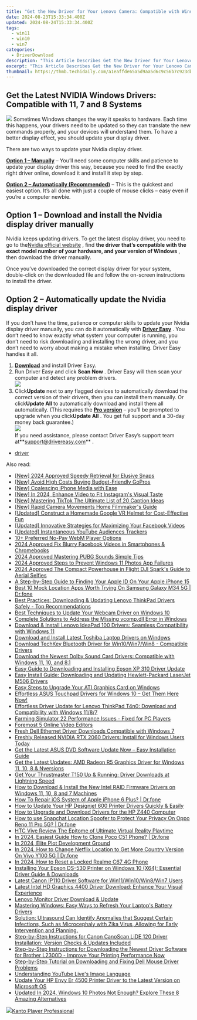 ```yaml
---
title: "Get the New Driver for Your Lenovo Camera: Compatible with Windows N 7 Systems"
date: 2024-08-23T15:33:34.400Z
updated: 2024-08-24T15:33:34.400Z
tags:
  - win11
  - win10
  - win7
categories:
  - DriverDownload
description: "This Article Describes Get the New Driver for Your Lenovo Camera: Compatible with Windows N 7 Systems"
excerpt: "This Article Describes Get the New Driver for Your Lenovo Camera: Compatible with Windows N 7 Systems"
thumbnail: https://thmb.techidaily.com/a1eaffde65a5d9aa5d6c9c56b7c923db02320385e1901d74ac0ecd4410ed56d0.jpg
---
```


## Get the Latest NVIDIA Windows Drivers: Compatible with 11, 7 and 8 Systems

![](https://images.drivereasy.com/wp-content/uploads/2018/08/img_5b7e946a16130-300x190.jpg) Sometimes Windows changes the way it speaks to hardware. Each time this happens, your drivers need to be updated so they can translate the new commands properly, and your devices will understand them. To have a better display effect, you should update your display driver.

There are two ways to update your Nvidia display driver.

[**Option 1 – Manually**](https://tools.techidaily.com/drivereasy/download/) – You’ll need some computer skills and patience to update your display driver this way, because you need to find the exactly right driver online, download it and install it step by step.

[**Option 2 – Automatically (Recommended)**](https://www.drivereasy.com/knowledge/nvidia-display-driver-download-and-install-for-windows/#o2) – This is the quickest and easiest option. It’s all done with just a couple of mouse clicks – easy even if you’re a computer newbie.

## Option 1 – Download and install the Nvidia display driver manually

 Nvidia keeps updating drivers. To get the latest display driver, you need to go to the[Nvidia official website](https://www.nvidia.com/Download/index.aspx?lang=en-us) , find **the driver that’s compatible with the exact model number of your hardware, and your version of Windows** , then download the driver manually.

 Once you’ve downloaded the correct display driver for your system, double-click on the downloaded file and follow the on-screen instructions to install the driver.

## Option 2 – Automatically update the Nvidia display driver

 If you don’t have the time, patience or computer skills to update your Nvidia display driver manually, you can do it automatically with **[Driver Easy](https://tools.techidaily.com/drivereasy/download/)**  . You don’t need to know exactly what system your computer is running, you don’t need to risk downloading and installing the wrong driver, and you don’t need to worry about making a mistake when installing. Driver Easy handles it all.

1. **[Download](https://tools.techidaily.com/drivereasy/download/)**  and install Driver Easy.
2. Run Driver Easy and click **Scan Now** . Driver Easy will then scan your computer and detect any problem drivers.  
![](https://images.drivereasy.com/wp-content/uploads/2018/09/img_5ba09ca3136e1.jpg)
3. Click**Update** next to any flagged devices to automatically download the correct version of their drivers, then you can install them manually. Or click**Update All** to automatically download and install them all automatically. (This requires the **[Pro version](https://tools.techidaily.com/drivereasy/download/)**  – you’ll be prompted to upgrade when you click**Update All** . You get full support and a 30-day money back guarantee.)  
![](https://images.drivereasy.com/wp-content/uploads/2018/09/img_5bacace00b167.jpg)  
 If you need assistance, please contact Driver Easy’s support team at**<support@drivereasy.com>** .

* [driver](https://tools.techidaily.com/drivereasy/download/)

<ins class="adsbygoogle"
     style="display:block"
     data-ad-format="autorelaxed"
     data-ad-client="ca-pub-7571918770474297"
     data-ad-slot="1223367746"></ins>



<ins class="adsbygoogle"
     style="display:block"
     data-ad-client="ca-pub-7571918770474297"
     data-ad-slot="8358498916"
     data-ad-format="auto"
     data-full-width-responsive="true"></ins>

<span class="atpl-alsoreadstyle">Also read:</span>
<div><ul>
<li><a href="https://snapchat-videos.techidaily.com/new-2024-approved-speedy-retrieval-for-elusive-snaps/"><u>[New] 2024 Approved  Speedy Retrieval for Elusive Snaps</u></a></li>
<li><a href="https://extra-hints.techidaily.com/new-avoid-high-costs-buying-budget-friendly-gopros/"><u>[New] Avoid High Costs  Buying Budget-Friendly GoPros</u></a></li>
<li><a href="https://fox-cloud.techidaily.com/new-coalescing-iphone-media-with-ease/"><u>[New] Coalescing iPhone Media with Ease</u></a></li>
<li><a href="https://instagram-clips.techidaily.com/new-in-2024-enhance-video-to-fit-instagrams-visual-taste/"><u>[New] In 2024, Enhance Video to Fit Instagram's Visual Taste</u></a></li>
<li><a href="https://tiktok-video-files.techidaily.com/new-mastering-tiktok-the-ultimate-list-of-20-caption-ideas/"><u>[New] Mastering TikTok  The Ultimate List of 20 Caption Ideas</u></a></li>
<li><a href="https://extra-support.techidaily.com/new-rapid-camera-movements-home-filmmakers-guide/"><u>[New] Rapid Camera Movements  Home Filmmaker's Guide</u></a></li>
<li><a href="https://extra-information.techidaily.com/updated-construct-a-homemade-google-vr-helmet-for-cost-effective-fun/"><u>[Updated] Construct a Homemade Google VR Helmet for Cost-Effective Fun</u></a></li>
<li><a href="https://facebook-videos.techidaily.com/updated-innovative-strategies-for-maximizing-your-facebook-videos/"><u>[Updated] Innovative Strategies for Maximizing Your Facebook Videos</u></a></li>
<li><a href="https://facebook-video-footage.techidaily.com/updated-instantaneous-youtube-audiences-trackers/"><u>[Updated] Instantaneous YouTube Audiences Trackers</u></a></li>
<li><a href="https://extra-tips.techidaily.com/10plus-preferred-no-pay-webm-player-options/"><u>10+ Preferred No-Pay WebM Player Options</u></a></li>
<li><a href="https://facebook-clips.techidaily.com/2024-approved-fix-blurry-facebook-videos-in-smartphones-and-chromebooks/"><u>2024 Approved  Fix Blurry Facebook Videos in Smartphones & Chromebooks</u></a></li>
<li><a href="https://article-tips.techidaily.com/2024-approved-mastering-pubg-sounds-simple-tips/"><u>2024 Approved  Mastering PUBG Sounds  Simple Tips</u></a></li>
<li><a href="https://extra-support.techidaily.com/2024-approved-steps-to-prevent-windows-11-photos-app-failures/"><u>2024 Approved  Steps to Prevent Windows 11 Photos App Failures</u></a></li>
<li><a href="https://some-tips.techidaily.com/2024-approved-the-compact-powerhouse-in-flight-dji-sparks-guide-to-aerial-selfies/"><u>2024 Approved  The Compact Powerhouse in Flight  DJI Spark's Guide to Aerial Selfies</u></a></li>
<li><a href="https://apple-account.techidaily.com/a-step-by-step-guide-to-finding-your-apple-id-on-your-apple-iphone-15-by-drfone-ios/"><u>A Step-by-Step Guide to Finding Your Apple ID On Your Apple iPhone 15</u></a></li>
<li><a href="https://fake-location.techidaily.com/best-10-mock-location-apps-worth-trying-on-samsung-galaxy-m34-5g-drfone-by-drfone-virtual-android/"><u>Best 10 Mock Location Apps Worth Trying On Samsung Galaxy M34 5G | Dr.fone</u></a></li>
<li><a href="https://win-dash.techidaily.com/best-practices-downloading-and-updating-lenovo-thinkpad-drivers-safely-top-recommendations/"><u>Best Practices: Downloading & Updating Lenovo ThinkPad Drivers Safely - Top Recommendations</u></a></li>
<li><a href="https://win-dash.techidaily.com/best-techniques-to-update-your-webcam-driver-on-windows-10/"><u>Best Techniques to Update Your Webcam Driver on Windows 10</u></a></li>
<li><a href="https://tech-renaissance.techidaily.com/complete-solutions-to-address-the-missing-vcompdll-error-in-windows/"><u>Complete Solutions to Address the Missing vcomp.dll Error in Windows</u></a></li>
<li><a href="https://win-dash.techidaily.com/download-and-install-lenovo-ideapad-100-drivers-seamless-compatibility-with-windows-11/"><u>Download & Install Lenovo IdeaPad 100 Drivers: Seamless Compatibility with Windows 11</u></a></li>
<li><a href="https://win-dash.techidaily.com/download-and-install-latest-toshiba-laptop-drivers-on-windows/"><u>Download and Install Latest Toshiba Laptop Drivers on Windows</u></a></li>
<li><a href="https://win-dash.techidaily.com/download-techkey-bluetooth-driver-for-win10win7win8-compatible-drivers/"><u>Download TechKey Bluetooth Driver for Win10/Win7/Win8 - Compatible Drivers</u></a></li>
<li><a href="https://win-dash.techidaily.com/download-the-newest-dolby-sound-card-drivers-compatible-with-windows-11-10-and-81/"><u>Download the Newest Dolby Sound Card Drivers: Compatible with Windows 11, 10, and 8.1</u></a></li>
<li><a href="https://win-dash.techidaily.com/easy-guide-to-downloading-and-installing-epson-xp-310-driver-update/"><u>Easy Guide to Downloading and Installing Epson XP 310 Driver Update</u></a></li>
<li><a href="https://win-dash.techidaily.com/easy-install-guide-downloading-and-updating-hewlett-packard-laserjet-m506-drivers/"><u>Easy Install Guide: Downloading and Updating Hewlett-Packard LaserJet M506 Drivers</u></a></li>
<li><a href="https://win-dash.techidaily.com/easy-steps-to-upgrade-your-ati-graphics-card-on-windows/"><u>Easy Steps to Upgrade Your ATI Graphics Card on Windows</u></a></li>
<li><a href="https://win-dash.techidaily.com/effortless-asus-touchpad-drivers-for-windows-10-get-them-here-now/"><u>Effortless ASUS Touchpad Drivers for Windows 10 – Get Them Here Now!</u></a></li>
<li><a href="https://win-dash.techidaily.com/effortless-driver-update-for-lenovo-thinkpad-t4n0-download-and-compatibility-with-windows-1187/"><u>Effortless Driver Update for Lenovo ThinkPad T4n0: Download and Compatibility with Windows 11/8/7</u></a></li>
<li><a href="https://win-answers.techidaily.com/farming-simulator-22-performance-issues-fixed-for-pc-players/"><u>Farming Simulator 22 Performance Issues - Fixed for PC Players</u></a></li>
<li><a href="https://screen-mirroring-recording.techidaily.com/foremost-5-online-video-editors/"><u>Foremost 5 Online Video Editors</u></a></li>
<li><a href="https://win-dash.techidaily.com/fresh-dell-ethernet-driver-downloads-compatible-with-windows-7/"><u>Fresh Dell Ethernet Driver Downloads Compatible with Windows 7</u></a></li>
<li><a href="https://win-dash.techidaily.com/freshly-released-nvidia-rtx-2060-drivers-install-for-windows-users-today/"><u>Freshly Released NVIDIA RTX 2060 Drivers: Install for Windows Users Today</u></a></li>
<li><a href="https://win-dash.techidaily.com/get-the-latest-asus-dvd-software-update-now-easy-installation-guide/"><u>Get the Latest ASUS DVD Software Update Now – Easy Installation Guide</u></a></li>
<li><a href="https://win-dash.techidaily.com/get-the-latest-updates-amd-radeon-r5-graphics-driver-for-windows-11-10-8-and-nversions/"><u>Get the Latest Updates: AMD Radeon R5 Graphics Driver for Windows 11, 10, 8 & Nversions</u></a></li>
<li><a href="https://win-dash.techidaily.com/get-your-thrustmaster-t150-up-and-running-driver-downloads-at-lightning-speed/"><u>Get Your Thrustmaster T150 Up & Running: Driver Downloads at Lightning Speed</u></a></li>
<li><a href="https://win-dash.techidaily.com/how-to-download-and-install-the-new-intel-raid-firmware-drivers-on-windows-11-10-8-and-7-machines/"><u>How to Download & Install the New Intel RAID Firmware Drivers on Windows 11, 10, 8 and 7 Machines</u></a></li>
<li><a href="https://techidaily.com/how-to-repair-ios-system-of-apple-iphone-6-plus-drfone-by-drfone-ios-system-repair-ios-system-repair/"><u>How To Repair iOS System of Apple iPhone 6 Plus? | Dr.fone</u></a></li>
<li><a href="https://win-dash.techidaily.com/how-to-update-your-hp-designjet-600-printer-drivers-quickly-and-easily/"><u>How to Update Your HP Designjet 600 Printer Drivers Quickly & Easily</u></a></li>
<li><a href="https://win-dash.techidaily.com/how-to-upgrade-and-download-drivers-for-the-hp-z440-computer/"><u>How to Upgrade and Download Drivers for the HP Z440 Computer</u></a></li>
<li><a href="https://change-location.techidaily.com/how-to-use-snapchat-location-spoofer-to-protect-your-privacy-on-oppo-reno-11-pro-5g-drfone-by-drfone-virtual-android/"><u>How to use Snapchat Location Spoofer to Protect Your Privacy On Oppo Reno 11 Pro 5G? | Dr.fone</u></a></li>
<li><a href="https://extra-lessons.techidaily.com/htc-vive-review-the-epitome-of-ultimate-virtual-reality-playtime/"><u>HTC Vive Review  The Epitome of Ultimate Virtual Reality Playtime</u></a></li>
<li><a href="https://android-transfer.techidaily.com/in-2024-easiest-guide-how-to-clone-poco-c51-phone-drfone-by-drfone-transfer-from-android-transfer-from-android/"><u>In 2024, Easiest Guide How to Clone Poco C51 Phone? | Dr.fone</u></a></li>
<li><a href="https://article-helps.techidaily.com/in-2024-elite-plot-development-ground/"><u>In 2024, Elite Plot Development Ground</u></a></li>
<li><a href="https://review-topics.techidaily.com/in-2024-how-to-change-netflix-location-to-get-more-country-version-on-vivo-y100-5g-drfone-by-drfone-virtual-android/"><u>In 2024, How to Change Netflix Location to Get More Country Version On Vivo Y100 5G | Dr.fone</u></a></li>
<li><a href="https://easy-unlock-android.techidaily.com/in-2024-how-to-reset-a-locked-realme-c67-4g-phone-by-drfone-android/"><u>In 2024, How to Reset a Locked Realme C67 4G Phone</u></a></li>
<li><a href="https://win-dash.techidaily.com/installing-your-epson-ds-530-printer-on-windows-10-x64-essential-driver-guide-and-downloads/"><u>Installing Your Epson DS-530 Printer on Windows 10 (X64): Essential Driver Guide & Downloads</u></a></li>
<li><a href="https://win-dash.techidaily.com/latest-canon-ip110-driver-software-for-win11win10win8win7-users/"><u>Latest Canon IP110 Driver Software for Win11/Win10/Win8/Win7 Users</u></a></li>
<li><a href="https://win-dash.techidaily.com/latest-intel-hd-graphics-4400-driver-download-enhance-your-visual-experience/"><u>Latest Intel HD Graphics 4400 Driver Download: Enhance Your Visual Experience</u></a></li>
<li><a href="https://win-dash.techidaily.com/lenovo-monitor-driver-download-and-update/"><u>Lenovo Monitor Driver Download & Update</u></a></li>
<li><a href="https://win-dash.techidaily.com/mastering-windows-easy-ways-to-refresh-your-laptops-battery-drivers/"><u>Mastering Windows: Easy Ways to Refresh Your Laptop's Battery Drivers</u></a></li>
<li><a href="https://win-dash.techidaily.com/solution-ultrasound-can-identify-anomalies-that-suggest-certain-infections-such-as-microcephaly-with-zika-virus-allowing-for-early-intervention-and-planning38/"><u>Solution: Ultrasound Can Identify Anomalies that Suggest Certain Infections, Such as Microcephaly with Zika Virus, Allowing for Early Intervention and Planning.</u></a></li>
<li><a href="https://win-dash.techidaily.com/step-by-step-instructions-for-canon-canoscan-lide-120-driver-installation-version-checks-and-updates-included/"><u>Step-by-Step Instructions for Canon CanoScan LiDE 120 Driver Installation: Version Checks & Updates Included</u></a></li>
<li><a href="https://win-dash.techidaily.com/step-by-step-instructions-for-downloading-the-newest-driver-software-for-brother-l2300d-improve-your-printing-performance-now/"><u>Step-by-Step Instructions for Downloading the Newest Driver Software for Brother L2300D - Improve Your Printing Performance Now</u></a></li>
<li><a href="https://win-dash.techidaily.com/step-by-step-tutorial-on-downloading-and-fixing-dell-mouse-driver-problems/"><u>Step-by-Step Tutorial on Downloading and Fixing Dell Mouse Driver Problems</u></a></li>
<li><a href="https://youtube-videos.techidaily.com/understanding-youtube-lives-image-language/"><u>Understanding YouTube Live's Image Language</u></a></li>
<li><a href="https://win-dash.techidaily.com/update-your-hp-envy-er-4500-printer-driver-to-the-latest-version-on-microsoft-os/"><u>Update Your HP Envy Er 4500 Printer Driver to the Latest Version on Microsoft OS</u></a></li>
<li><a href="https://video-creation-software.techidaily.com/updated-in-2024-windows-10-photos-not-enough-explore-these-8-amazing-alternatives/"><u>Updated In 2024, Windows 10 Photos Not Enough? Explore These 8 Amazing Alternatives</u></a></li>
</ul></div>

<!-- affiliate ads begin -->
<a href="https://secure.2checkout.com/order/checkout.php?PRODS=4742929&QTY=1&AFFILIATE=108875&CART=1"><img src="https://secure.avangate.com/images/merchant/e09fdffe648a30658a9657bbed7b2388/products/boxshot(2).png" border="0">Kanto Player Professional</a>
<!-- affiliate ads end -->